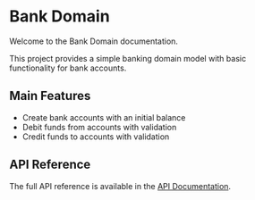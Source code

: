 # Bank Domain

Welcome to the Bank Domain documentation.

This project provides a simple banking domain model with basic functionality for bank accounts.

## Main Features

- Create bank accounts with an initial balance
- Debit funds from accounts with validation
- Credit funds to accounts with validation

## API Reference

The full API reference is available in the [API Documentation](api/index.html).
